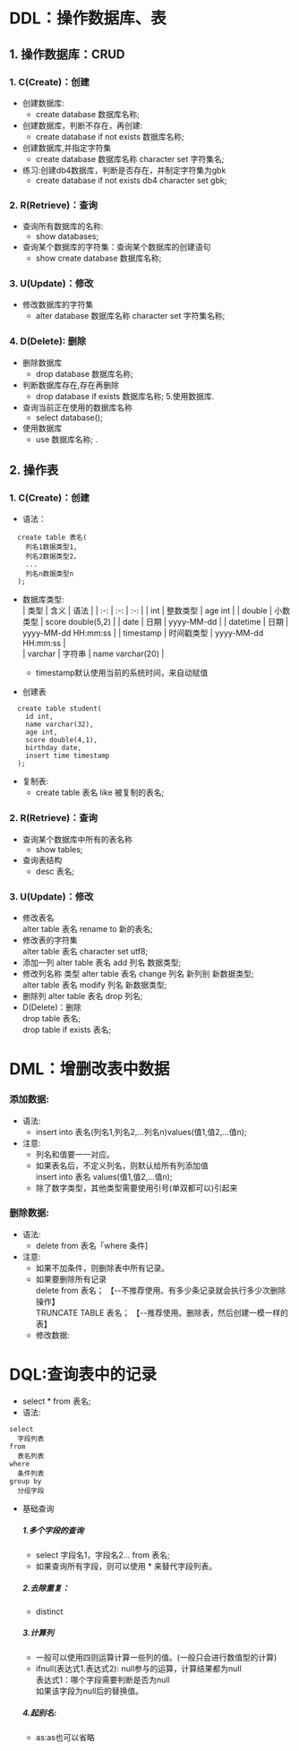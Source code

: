 # DDL：操作数据库、表
## 1. 操作数据库：CRUD
### 1. C(Create)：创建
* 创建数据库:
  * create database 数据库名称;
* 创建数据库，判断不存在，再创建:
  * create database if not exists 数据库名称;
* 创建数据库,并指定字符集
  * create database 数据库名称 character set 字符集名; 
* 练习:创建db4数据库，判断是否存在，并制定字符集为gbk
  * create database if not exists db4 character set gbk;
### 2. R(Retrieve)：查询
* 查询所有数据库的名称: 
  * show databases;
* 查询某个数据库的字符集：查询某个数据库的创建语句
  * show create database 数据库名称;
### 3. U(Update)：修改
* 修改数据库的字符集
  * alter database 数据库名称 character set 字符集名称;
### 4. D(Delete): 删除
* 删除数据库
  * drop database 数据库名称;
* 判断数据库存在,存在再删除
  * drop database if exists 数据库名称;
5.使用数据库.
* 查询当前正在使用的数据库名称
  * select database();
* 使用数据库
  * use 数据库名称; .
## 2. 操作表
### 1. C(Create)：创建
* 语法：
```
  create table 表名(
    列名1数据类型1,  
    列名2数据类型2，  
    ...  
    列名n数据类型n  
  );
  ```
* 数据库类型:  
  | 类型 | 含义 | 语法 |
  | :-: | :-: | :-: |
  | int | 整数类型 | age int |
  | double | 小数类型 | score double(5,2) |
  | date | 日期 | yyyy-MM-dd |
  | datetime | 日期 | yyyy-MM-dd HH:mm:ss |
  | timestamp | 时间戳类型 | yyyy-MM-dd HH:mm:ss |  
  | varchar | 字符串 | name varchar(20) |
  * timestamp默认使用当前的系统时间，来自动赋值  
    
    
* 创建表
```
  create table student(
    id int,
    name varchar(32),
    age int,
    score double(4,1),
    birthday date,
    insert time timestamp
  );
  ```
* 复制表:
  * create table 表名 like 被复制的表名;  
### 2. R(Retrieve)：查询
* 查询某个数据库中所有的表名称
  * show tables;
* 查询表结构
  * desc 表名;
### 3. U(Update)：修改
* 修改表名  
  alter table 表名 rename to 新的表名;  
* 修改表的字符集  
  alter table 表名 character set utf8;  
* 添加一列
  alter table 表名 add 列名 数据类型;  
* 修改列名称 类型
  alter table 表名 change 列名 新列别 新数据类型;  
  alter table 表名 modify 列名 新数据类型;  
* 删除列
  alter table 表名 drop 列名;  
* D(Delete)：删除  
  drop table 表名;  
  drop table if exists 表名;  
# DML：增删改表中数据
### 添加数据:
* 语法:  
  * insert into 表名(列名1,列名2,...列名n)values(值1,值2,...值n);  
* 注意:  
  * 列名和值要一一对应。  
  * 如果表名后，不定义列名，则默认给所有列添加值   
      insert into 表名 values(值1,值2,...值n);  
  * 除了数字类型，其他类型需要使用引号(单双都可以)引起来  
### 删除数据:
* 语法:  
  * delete from 表名「where 条件]  
* 注意:  
  * 如果不加条件，则删除表中所有记录。  
  * 如果要删除所有记录  
    delete from 表名； 【--不推荐使用。有多少条记录就会执行多少次删除操作】  
    TRUNCATE TABLE 表名； 【--推荐使用。删除表，然后创建一模一样的表】
  * 修改数据:  

# DQL:查询表中的记录
* select * from 表名;
* 语法:
```
select
  字段列表
from
  表名列表
where
  条件列表
group by
  分组字段
```
* 基础查询

  ##### 1.多个字段的查询    
    * select 字段名1，字段名2... from 表名;   
    * 如果查询所有字段，则可以使用 * 来替代字段列表。  
  ##### 2.去除重复：
    * distinct  
  ##### 3.计算列
    * 一般可以使用四则运算计算一些列的值。(一般只会进行数值型的计算)  
    * ifnull(表达式1.表达式2): null参与的运算，计算结果都为null  
      表达式1：哪个字段需要判断是否为null  
      如果该字段为null后的替换值。  
  ##### 4.起别名:
    * as:as也可以省略
